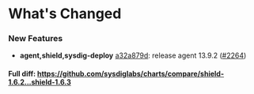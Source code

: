 # What's Changed

### New Features
- **agent,shield,sysdig-deploy** [a32a879d](https://github.com/sysdiglabs/charts/commit/a32a879d1122dbc533817035b114bb94395876b1): release agent 13.9.2 ([#2264](https://github.com/sysdiglabs/charts/issues/2264))
#### Full diff: https://github.com/sysdiglabs/charts/compare/shield-1.6.2...shield-1.6.3
